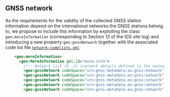 ## GNSS network

As the requirements for the validity of the collected GNSS station information depend on the international networks the GNSS stations belong to, we propose to include this information by exploiting the class `geo:moreInformation` (corresponding to Section 13 of the IGS site log) and introducing a new property `geo:gnssNetwork` together with the associated code list file [`network-codelists.xml`](codelists/network-codelists.xml):

```xml
    <geo:moreInformation>
      <geo:MoreInformation gml:id="more-info">
        <!-- Network list [0..n] (network details defined in the network-codelists.xml) -->
        <geo:gnssNetwork codeSpace="urn:gnss-metadata.eu:gnss:network" codeList="https://gnss-metadata.eu/GeodesyML_ext/codelists/network-codelists.xml#GeodesyML_Network" codeListValue="EPOS">EPOS</geo:gnssNetwork>
        <geo:gnssNetwork codeSpace="urn:gnss-metadata.eu:gnss:network" codeList="https://gnss-metadata.eu/GeodesyML_ext/codelists/network-codelists.xml#GeodesyML_Network" codeListValue="EPN">EPN</geo:gnssNetwork>
        <geo:gnssNetwork codeSpace="urn:gnss-metadata.eu:gnss:network" codeList="https://gnss-metadata.eu/GeodesyML_ext/codelists/network-codelists.xml#GeodesyML_Network" codeListValue="ROB_GNSS">ROB_GNSS</geo:gnssNetwork>
        <geo:gnssNetwork codeSpace="urn:gnss-metadata.eu:gnss:network" codeList="https://gnss-metadata.eu/GeodesyML_ext/codelists/network-codelists.xml#GeodesyML_Network" codeListValue="IGS">IGS</geo:gnssNetwork>
        <geo:gnssNetwork codeSpace="urn:gnss-metadata.eu:gnss:network" codeList="https://gnss-metadata.eu/GeodesyML_ext/codelists/network-codelists.xml#GeodesyML_Network" codeListValue="E-GVAP">E-GVAP</geo:gnssNetwork>
```
